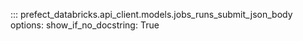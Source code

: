 ::: prefect_databricks.api_client.models.jobs_runs_submit_json_body
    options:
      show_if_no_docstring: True